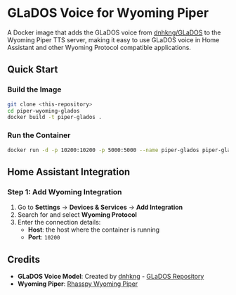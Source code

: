 # GLaDOS Voice for Wyoming Piper

A Docker image that adds the GLaDOS voice from [dnhkng/GLaDOS](https://github.com/dnhkng/GLaDOS) to the Wyoming Piper TTS server, making it easy to use GLaDOS voice in Home Assistant and other Wyoming Protocol compatible applications.

## Quick Start

### Build the Image

```bash
git clone <this-repository>
cd piper-wyoming-glados
docker build -t piper-glados .
```

### Run the Container

```bash
docker run -d -p 10200:10200 -p 5000:5000 --name piper-glados piper-glados
```

## Home Assistant Integration

### Step 1: Add Wyoming Integration

1. Go to **Settings** → **Devices & Services** → **Add Integration**
2. Search for and select **Wyoming Protocol**
3. Enter the connection details:
   - **Host**: the host where the container is running
   - **Port**: `10200`

## Credits

- **GLaDOS Voice Model**: Created by [dnhkng](https://github.com/dnhkng) - [GLaDOS Repository](https://github.com/dnhkng/GLaDOS)
- **Wyoming Piper**: [Rhasspy Wyoming Piper](https://github.com/rhasspy/wyoming-piper)
